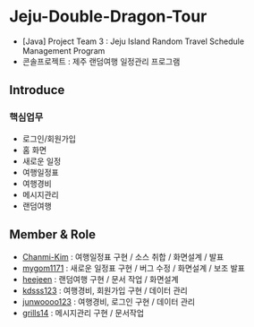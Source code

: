 # Jeju-Double-Dragon-Tour
- [Java] Project Team 3 : Jeju Island Random Travel Schedule Management Program <br>
- 콘솔프로젝트 : 제주 랜덤여행 일정관리 프로그램
## Introduce
### 핵심업무
- 로그인/회원가입 <br>
- 홈 화면 <br>
- 새로운 일정 <br>
- 여행일정표 <br>
- 여행경비 <br>
- 메시지관리 <br>
- 랜덤여행 <br>

## Member & Role
- [Chanmi-Kim](https://github.com/Chanmi-Kim) : 여행일정표 구현 / 소스 취합 / 화면설계 / 발표 <br>
- [mygom1171](https://github.com/mygom1171) : 새로운 일정표 구현 / 버그 수정 / 화면설계 / 보조 발표 <br>
- [heejeen](https://github.com/heejeen) : 랜덤여행 구현 / 문서 작업 / 화면설계 <br>
- [kdsss123](https://github.com/kdsss123) : 여행경비, 회원가입 구현 / 데이터 관리 <br>
- [junwoooo123](https://github.com/junwoooo123) : 여행경비, 로그인 구현 / 데이터 관리 <br>
- [grills14](https://github.com/grills14) : 메시지관리 구현 / 문서작업 <br>
